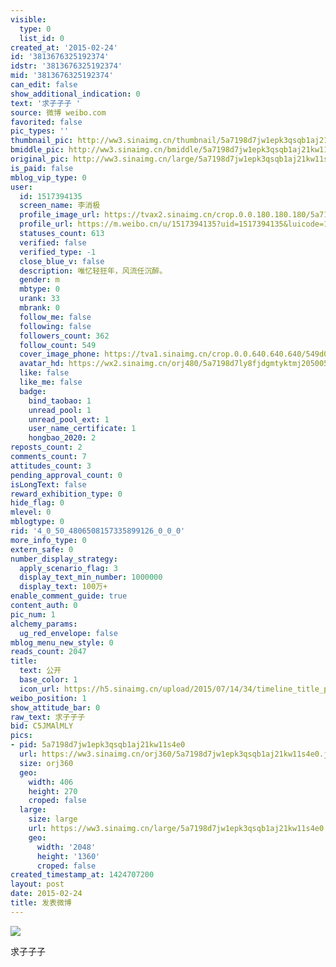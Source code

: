 ```yaml
---
visible:
  type: 0
  list_id: 0
created_at: '2015-02-24'
id: '3813676325192374'
idstr: '3813676325192374'
mid: '3813676325192374'
can_edit: false
show_additional_indication: 0
text: '求子子子 '
source: 微博 weibo.com
favorited: false
pic_types: ''
thumbnail_pic: http://ww3.sinaimg.cn/thumbnail/5a7198d7jw1epk3qsqb1aj21kw11s4e0.jpg
bmiddle_pic: http://ww3.sinaimg.cn/bmiddle/5a7198d7jw1epk3qsqb1aj21kw11s4e0.jpg
original_pic: http://ww3.sinaimg.cn/large/5a7198d7jw1epk3qsqb1aj21kw11s4e0.jpg
is_paid: false
mblog_vip_type: 0
user:
  id: 1517394135
  screen_name: 李消极
  profile_image_url: https://tvax2.sinaimg.cn/crop.0.0.180.180.180/5a7198d7ly8fjdgmtyktmj20500500so.jpg?KID=imgbed,tva&Expires=1606399563&ssig=PmkyTquvG4
  profile_url: https://m.weibo.cn/u/1517394135?uid=1517394135&luicode=10000011&lfid=2304131517394135_-_WEIBO_SECOND_PROFILE_WEIBO
  statuses_count: 613
  verified: false
  verified_type: -1
  close_blue_v: false
  description: 唯忆轻狂年，风流任沉醉。
  gender: m
  mbtype: 0
  urank: 33
  mbrank: 0
  follow_me: false
  following: false
  followers_count: 362
  follow_count: 549
  cover_image_phone: https://tva1.sinaimg.cn/crop.0.0.640.640.640/549d0121tw1egm1kjly3jj20hs0hsq4f.jpg
  avatar_hd: https://wx2.sinaimg.cn/orj480/5a7198d7ly8fjdgmtyktmj20500500so.jpg
  like: false
  like_me: false
  badge:
    bind_taobao: 1
    unread_pool: 1
    unread_pool_ext: 1
    user_name_certificate: 1
    hongbao_2020: 2
reposts_count: 2
comments_count: 7
attitudes_count: 3
pending_approval_count: 0
isLongText: false
reward_exhibition_type: 0
hide_flag: 0
mlevel: 0
mblogtype: 0
rid: '4_0_50_4806508157335899126_0_0_0'
more_info_type: 0
extern_safe: 0
number_display_strategy:
  apply_scenario_flag: 3
  display_text_min_number: 1000000
  display_text: 100万+
enable_comment_guide: true
content_auth: 0
pic_num: 1
alchemy_params:
  ug_red_envelope: false
mblog_menu_new_style: 0
reads_count: 2047
title:
  text: 公开
  base_color: 1
  icon_url: https://h5.sinaimg.cn/upload/2015/07/14/34/timeline_title_public_default.png
weibo_position: 1
show_attitude_bar: 0
raw_text: 求子子子 ​​​
bid: C5JMAlMLY
pics:
- pid: 5a7198d7jw1epk3qsqb1aj21kw11s4e0
  url: https://ww3.sinaimg.cn/orj360/5a7198d7jw1epk3qsqb1aj21kw11s4e0.jpg
  size: orj360
  geo:
    width: 406
    height: 270
    croped: false
  large:
    size: large
    url: https://ww3.sinaimg.cn/large/5a7198d7jw1epk3qsqb1aj21kw11s4e0.jpg
    geo:
      width: '2048'
      height: '1360'
      croped: false
created_timestamp_at: 1424707200
layout: post
date: 2015-02-24
title: 发表微博
---
```


![](http://ww3.sinaimg.cn/large/5a7198d7jw1epk3qsqb1aj21kw11s4e0.jpg)

求子子子 

